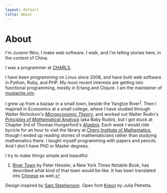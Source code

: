 ```yaml
---
layout: default
title: About
---
```


<h1>About</h1>

<section>

<p>I'm Juvenn Woo, I make web software. I walk, and I'm telling stories
here, in the context of China.</p>

<p>I was a programmer at <a
href="http://charls.ccer.edu.cn">CHARLS</a>.</p>

<p>I have been programming on Linux since 2008, and have built web
software in Python, Ruby, and PHP. My most recent interests are getting
into functional programming, mostly in Erlang and Clojure. I am the
maintainer of <a
href="https://github.com/juvenn/mustache.vim">mustache.vim</a>.</p>

</section>

<!--
<section>

  <blockquote> It would be a life-long time to paint a beautiful life,
have faith and be brave, m.y..  </blockquote>

</section>
-->

<section>

<p>I grew up from a bazaar in a small town, beside the Yangtze
River<sup id="fnref:1"><a rel="footnote" href="#fn:1">1</a></sup>.
Then I majored in Economics at a small college, where I have studied
through Walter Nicholson's <a
href="http://amzn.com/0324421621"><em>Microeconomic Theory</em></a>, and
worked out Walter Rudin's <a
href="http://amzn.com/007054235X"><em>Principles of Mathematical
Analysis</em></a> (aka Baby Rudin), but I got stuck at Chapter 3rd of
Thomas Hungerford's <a
href="http://amzn.com/0387905189"><em>Algebra</em></a>.  Each week I
would ride bycicle for an hour to visit the library at <a
href="http://www.nim.nankai.edu.cn/nim_e/index.htm">Chern Institute of
Mathematics</a>, though I ended up reading stories of mathematicians
rather than studying mathematics there. I taught myself programming with
papers and pencils. And I don't have PhD or Master degrees.</p>

<p>I try to make things simple and beautiful.</p>

</section>

<section class="footnotes">
<ol>

<li id="fn:1"><a href="http://amzn.com/0060855029">River Town</a> by
Peter Hessler, a New York Times Notable Book, has described what kind of
that town would be like. It has been translated into <a
href="http://www.amazon.cn/dp/B0074E7CVU">Chinese</a> as well.<a
rel="reference" href="#fnref:1">&#8617;</a></li>

</ol>
</section>

<section class="thanks">

Design inspired by <a href="http://sstephenson.us">Sam Stephenson</a>.
Open font <a href="http://www.google.com/fonts/specimen/Kreon">Kreon</a>
by Julia Petretta.

</section>

